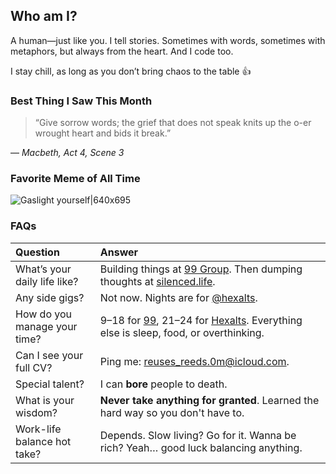 ## Who am I?

A human—just like you. I tell stories. Sometimes with words, sometimes with metaphors, but always from the heart. And I code too.

I stay chill, as long as you don’t bring chaos to the table 👍

### Best Thing I Saw This Month

> “Give sorrow words; the grief that does not speak knits up the o-er wrought heart and bids it break.”

— _Macbeth, Act 4, Scene 3_

### Favorite Meme of All Time

![Gaslight yourself|640x695](https://github.com/user-attachments/assets/001e15c4-4000-49c8-ba7b-b866dc9dc745)

### FAQs

| Question | Answer |
|:-|:-|
| What’s your daily life like? | Building things at [99 Group](https://99.co/singapore/sale). Then dumping thoughts at [silenced.life](https://silenced.life). |
| Any side gigs? | Not now. Nights are for [@hexalts](https://github.com/hexalts). |
| How do you manage your time? | 9–18 for [99](https://99.co/singapore/sale), 21–24 for [Hexalts](https://github.com/hexalts). Everything else is sleep, food, or overthinking. |
| Can I see your full CV? | Ping me: [reuses_reeds.0m@icloud.com](mailto:reuses_reeds.0m@icloud.com). |
| Special talent? | I can **bore** people to death. |
| What is your wisdom? | **Never take anything for granted**. Learned the hard way so you don't have to. |
| Work-life balance hot take? | Depends. Slow living? Go for it. Wanna be rich? Yeah… good luck balancing anything. |
